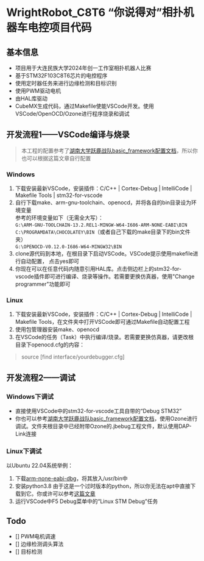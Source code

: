 # WrightRobot_C8T6 “你说得对”相扑机器车电控项目代码

## 基本信息  

- 项目用于大连民族大学2024年创一工作室相扑机器人比赛
- 基于STM32F103C8T6芯片的电控程序
- 使用定时器任务来进行边缘检测和目标识别
- 使用PWM驱动电机
- 由HAL库驱动
- CubeMX生成代码，通过Makefile使能VSCode开发。使用VSCode/OpenOCD/Ozone进行程序烧录和调试

## 开发流程1——VSCode编译与烧录

> 本工程的配置参考了[湖南大学跃鹿战队basic_framework配置文档](https://gitee.com/hnuyuelurm/basic_framework/blob/master/.Doc/VSCode+Ozone%E4%BD%BF%E7%94%A8%E6%96%B9%E6%B3%95.md)，所以你也可以根据这篇文章自行配置  

### Windows

1. 下载安装最新VSCode，安装插件：C/C++ | Cortex-Debug | IntelliCode | Makefile Tools | stm32-for-vscode
2. 自行下载make、arm-gnu-toolchain、openocd，并将各自的bin目录设为环境变量  
参考的环境变量如下（无需全大写）：  
`G:\ARM-GNU-TOOLCHAIN-13.2.REL1-MINGW-W64-I686-ARM-NONE-EABI\BIN`  
`C:\PROGRAMDATA\CHOCOLATEY\BIN`（或者自己下载的make目录下的bin文件夹）  
`G:\OPENOCD-V0.12.0-I686-W64-MINGW32\BIN`
3. clone源代码到本地，在根目录下启动VSCode。VSCode提示使用makefile进行自动配置，
点击yes即可
4. 你现在可以在任意代码内随意引用HAL库。点击侧边栏上的stm32-for-vscode插件即可进行编译、烧录等操作。若需要更换仿真器，使用"Change programmer"功能即可

### Linux

1. 下载安装最新VSCode，安装插件：C/C++ | Cortex-Debug | IntelliCode | Makefile Tools，在文件夹中打开VSCode即可通过Makefile自动配置工程
2. 使用包管理器安装make、openocd
3. 在VSCode的任务（Task）中执行编译/烧录。若需要更换仿真器，请更改根目录下openocd.cfg的内容：

> source [find interface/yourdebugger.cfg]

## 开发流程2——调试

### Windows下调试

- 直接使用VSCode中的stm32-for-vscode工具自带的“Debug STM32”
- 你也可以参考[湖南大学跃鹿战队basic_framework配置文档](https://gitee.com/hnuyuelurm/basic_framework/blob/master/.Doc/VSCode+Ozone%E4%BD%BF%E7%94%A8%E6%96%B9%E6%B3%95.md)，使用Ozone进行调试。文件夹根目录中已经附带Ozone的.jbebug工程文件，默认使用DAP-Link连接

### Linux下调试

以Ubuntu 22.04系统举例：

1. 下载[arm-none-eabi-dbg](https)，将其放入/usr/bin中
2. 安装python3.8 由于这是一个过时版本的python，所以你无法在apt中直接下载到它。你或许可以参考[这篇文章](https://www.cnblogs.com/jsxubar/p/17622352.html)
3. 运行VSCode中F5 Debug菜单中的“Linux STM Debug”任务

## Todo

- [] PWM电机调速
- [] 边缘检测调头算法
- [] 目标检测
